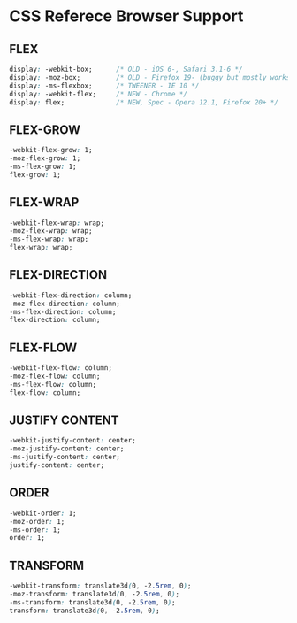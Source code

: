 # CSS Referece Browser Support

## FLEX

```css
display: -webkit-box;      /* OLD - iOS 6-, Safari 3.1-6 */
display: -moz-box;         /* OLD - Firefox 19- (buggy but mostly works) */
display: -ms-flexbox;      /* TWEENER - IE 10 */
display: -webkit-flex;     /* NEW - Chrome */
display: flex;             /* NEW, Spec - Opera 12.1, Firefox 20+ */
```

## FLEX-GROW

```css
-webkit-flex-grow: 1;
-moz-flex-grow: 1;
-ms-flex-grow: 1;
flex-grow: 1;
```

## FLEX-WRAP

```css
-webkit-flex-wrap: wrap;
-moz-flex-wrap: wrap;
-ms-flex-wrap: wrap;
flex-wrap: wrap;
```

## FLEX-DIRECTION

```css
-webkit-flex-direction: column;
-moz-flex-direction: column;
-ms-flex-direction: column;
flex-direction: column;
```

## FLEX-FLOW

```css
-webkit-flex-flow: column;
-moz-flex-flow: column;
-ms-flex-flow: column;
flex-flow: column;
```

## JUSTIFY CONTENT

```css
-webkit-justify-content: center;
-moz-justify-content: center;
-ms-justify-content: center;
justify-content: center;
```

## ORDER

```css
-webkit-order: 1;
-moz-order: 1;
-ms-order: 1;
order: 1;
```
## TRANSFORM

```css
-webkit-transform: translate3d(0, -2.5rem, 0);
-moz-transform: translate3d(0, -2.5rem, 0);
-ms-transform: translate3d(0, -2.5rem, 0);
transform: translate3d(0, -2.5rem, 0);
```
